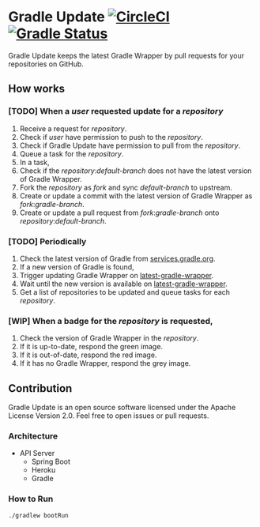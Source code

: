 # Gradle Update [![CircleCI](https://circleci.com/gh/int128/gradleupdate.svg?style=svg)](https://circleci.com/gh/int128/gradleupdate) [![Gradle Status](https://gradleupdate.appspot.com/int128/gradleupdate/status.svg?branch=master)](https://gradleupdate.appspot.com/int128/gradleupdate/status)

Gradle Update keeps the latest Gradle Wrapper by pull requests for your repositories on GitHub.


## How works

### [TODO] When a _user_ requested update for a _repository_

1. Receive a request for _repository_.
  1. Check if _user_ have permission to push to the _repository_.
  2. Check if Gradle Update have permission to pull from the _repository_.
  3. Queue a task for the _repository_.
2. In a task,
  1. Check if the _repository_:_default-branch_ does not have the latest version of Gradle Wrapper.
  2. Fork the _repository_ as _fork_ and sync _default-branch_ to upstream.
  3. Create or update a commit with the latest version of Gradle Wrapper as _fork_:_gradle-branch_.
  4. Create or update a pull request from _fork_:_gradle-branch_ onto _repository_:_default-branch_.


### [TODO] Periodically

1. Check the latest version of Gradle from [services.gradle.org](https://services.gradle.org).
2. If a new version of Gradle is found,
  1. Trigger updating Gradle Wrapper on [latest-gradle-wrapper](https://github.com/int128/latest-gradle-wrapper).
  2. Wait until the new version is available on [latest-gradle-wrapper](https://github.com/int128/latest-gradle-wrapper).
  3. Get a list of repositories to be updated and queue tasks for each _repository_.


### [WIP] When a badge for the _repository_ is requested,

1. Check the version of Gradle Wrapper in the _repository_.
2. If it is up-to-date, respond the green image.
3. If it is out-of-date, respond the red image.
4. If it has no Gradle Wrapper, respond the grey image.


## Contribution

Gradle Update is an open source software licensed under the Apache License Version 2.0. Feel free to open issues or pull requests.


### Architecture

* API Server
  * Spring Boot
  * Heroku
  * Gradle


### How to Run

```bash
./gradlew bootRun
```

